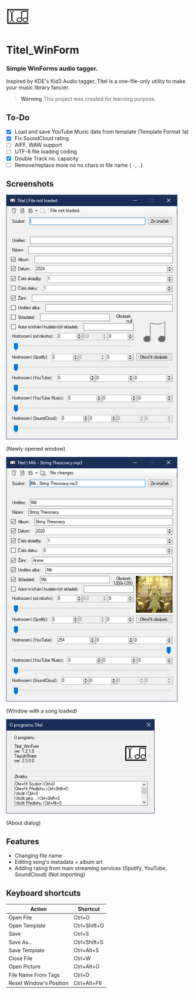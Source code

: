 ![Titel (WinForm)](https://github.com/pisekpiskovec/Titel_WinForm/blob/master/Titel%20(WinForm)/Resources/titel_icon_64.png)

# Titel_WinForm

### Simple WinForms audio tagger.

Inspired by KDE's Kid3 Audio tagger, Titel is a one-file-only utility to make your music library fancier.

> **Warning** This project was created for learning purpose.

## To-Do

* [x] Load and save YouTube Music data from template (Template Format 1a)
* [x] Fix SoundCloud rating
* [ ] AIFF, WAW support
* [ ] UTF-8 file loading coding
* [x] Double Track no. capacity
* [ ] Remove/replace more no no chars in file name ( `-`, `.`)

## Screenshots

![Newly opened window](https://github.com/pisekpiskovec/Titel_WinForm/blob/master/Titel%20(WinForm)/readme_resources/titel_new_window.png)

(Newly opened window)

![Window with a song loaded](https://github.com/pisekpiskovec/Titel_WinForm/blob/master/Titel%20(WinForm)/readme_resources/titel_audio_loaded.png)

(Window with a song loaded)

![About dialog](https://github.com/pisekpiskovec/Titel_WinForm/blob/master/Titel%20(WinForm)/readme_resources/titel_about.png)

(About dialog)

## Features

* Changing file name
* Editing song's metadata + album art
* Adding rating from main streaming services (Spotify, YouTube, SoundCloud) (Not importing)

## Keyboard shortcuts

| Action                  | Shortcut     |
| ----------------------- | ------------ |
| Open File               | Ctrl+O       |
| Open Template           | Ctrl+Shift+O |
| Save                    | Ctrl+S       |
| Save As...              | Ctrl+Shift+S |
| Save Template           | Ctrl+Alt+S   |
| Close File              | Ctrl+W       |
| Open Picture            | Ctrl+Alt+O   |
| File Name From Tags     | Ctrl+D       |
| Reset Window's Position | Ctrl+Alt+F6  |
